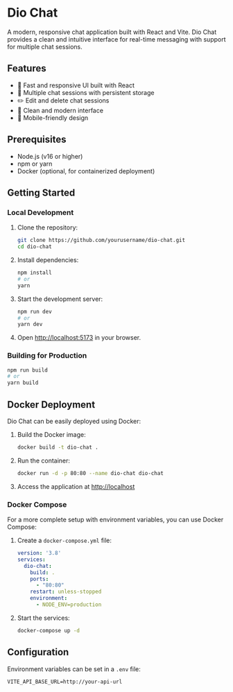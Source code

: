 # Dio Chat

A modern, responsive chat application built with React and Vite. Dio Chat provides a clean and intuitive interface for real-time messaging with support for multiple chat sessions.

## Features

- 🚀 Fast and responsive UI built with React
- 💬 Multiple chat sessions with persistent storage
- ✏️ Edit and delete chat sessions
- 🎨 Clean and modern interface
- 📱 Mobile-friendly design

## Prerequisites

- Node.js (v16 or higher)
- npm or yarn
- Docker (optional, for containerized deployment)

## Getting Started

### Local Development

1. Clone the repository:
   ```bash
   git clone https://github.com/yourusername/dio-chat.git
   cd dio-chat
   ```

2. Install dependencies:
   ```bash
   npm install
   # or
   yarn
   ```

3. Start the development server:
   ```bash
   npm run dev
   # or
   yarn dev
   ```

4. Open [http://localhost:5173](http://localhost:5173) in your browser.

### Building for Production

```bash
npm run build
# or
yarn build
```

## Docker Deployment

Dio Chat can be easily deployed using Docker:

1. Build the Docker image:
   ```bash
   docker build -t dio-chat .
   ```

2. Run the container:
   ```bash
   docker run -d -p 80:80 --name dio-chat dio-chat
   ```

3. Access the application at [http://localhost](http://localhost)

### Docker Compose

For a more complete setup with environment variables, you can use Docker Compose:

1. Create a `docker-compose.yml` file:
   ```yaml
   version: '3.8'
   services:
     dio-chat:
       build: .
       ports:
         - "80:80"
       restart: unless-stopped
       environment:
         - NODE_ENV=production
   ```

2. Start the services:
   ```bash
   docker-compose up -d
   ```

## Configuration

Environment variables can be set in a `.env` file:

```env
VITE_API_BASE_URL=http://your-api-url
```
